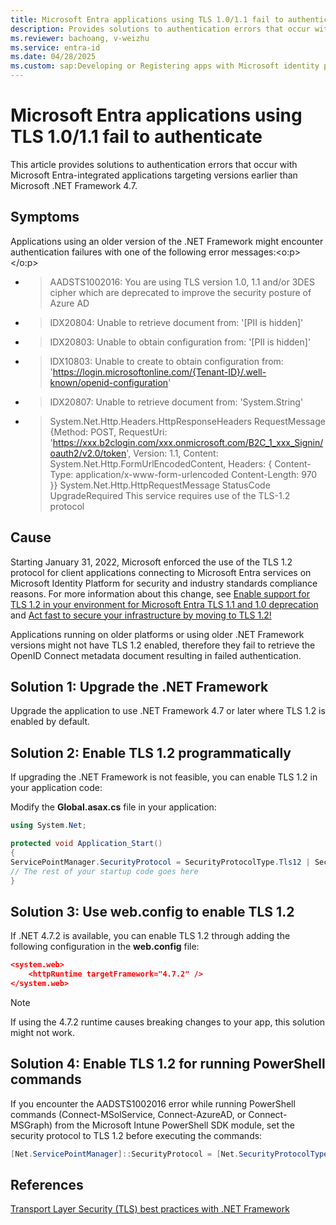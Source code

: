 ```yaml
---
title: Microsoft Entra applications using TLS 1.0/1.1 fail to authenticate
description: Provides solutions to authentication errors that occur with Microsoft Entra applications using TLS version 1.0 or 1.1.
ms.reviewer: bachoang, v-weizhu
ms.service: entra-id
ms.date: 04/28/2025
ms.custom: sap:Developing or Registering apps with Microsoft identity platform
---
```

# Microsoft Entra applications using TLS 1.0/1.1 fail to authenticate

This article provides solutions to authentication errors that occur with Microsoft Entra-integrated applications targeting versions earlier than Microsoft .NET Framework 4.7.

## Symptoms

Applications using an older version of the .NET Framework might encounter authentication failures with one of the following error messages:<o:p></o:p>

- > AADSTS1002016: You are using TLS version 1.0, 1.1 and/or 3DES cipher which are deprecated to improve the security posture of Azure AD

- > IDX20804: Unable to retrieve document from: '[PII is hidden]'

- > IDX20803: Unable to obtain configuration from: '[PII is hidden]'

- > IDX10803: Unable to create to obtain configuration from: 'https://login.microsoftonline.com/{Tenant-ID}/.well-known/openid-configuration'

- > IDX20807: Unable to retrieve document from: 'System.String'

- > System.Net.Http.Headers.HttpResponseHeaders RequestMessage {Method: POST, RequestUri: 'https://xxx.b2clogin.com/xxx.onmicrosoft.com/B2C_1_xxx_Signin/oauth2/v2.0/token', Version: 1.1, Content: System.Net.Http.FormUrlEncodedContent, Headers: { Content-Type: application/x-www-form-urlencoded Content-Length: 970 }} System.Net.Http.HttpRequestMessage StatusCode UpgradeRequired This service requires use of the TLS-1.2 protocol

## Cause

Starting January 31, 2022, Microsoft enforced the use of the TLS 1.2 protocol for client applications connecting to Microsoft Entra services on Microsoft Identity Platform for security and industry standards compliance reasons. For more information about this change, see [Enable support for TLS 1.2 in your environment for Microsoft Entra TLS 1.1 and 1.0 deprecation](../ad-dmn-services/enable-support-tls-environment.md) and [Act fast to secure your infrastructure by moving to TLS 1.2!](https://techcommunity.microsoft.com/blog/microsoft-entra-blog/act-fast-to-secure-your-infrastructure-by-moving-to-tls-1-2/2967457)

Applications running on older platforms or using older .NET Framework versions might not have TLS 1.2 enabled, therefore they fail to retrieve the OpenID Connect metadata document resulting in failed authentication.

## Solution 1: Upgrade the .NET Framework

Upgrade the application to use .NET Framework 4.7 or later where TLS 1.2 is enabled by default.

## Solution 2: Enable TLS 1.2 programmatically

If upgrading the .NET Framework is not feasible, you can enable TLS 1.2 in your application code:

Modify the **Global.asax.cs** file in your application:

```csharp
using System.Net;

protected void Application_Start()
{
ServicePointManager.SecurityProtocol = SecurityProtocolType.Tls12 | SecurityProtocolType.Ssl3; // only allow TLS 1.2 and SSL 3
// The rest of your startup code goes here
}
```

## Solution 3: Use web.config to enable TLS 1.2

If .NET 4.7.2 is available, you can enable TLS 1.2 through adding the following configuration in the **web.config** file:

```json
<system.web>
    <httpRuntime targetFramework="4.7.2" />
</system.web>
```

> [!NOTE]
> If using the 4.7.2 runtime causes breaking changes to your app, this solution might not work.

## Solution 4: Enable TLS 1.2 for running PowerShell commands

If you encounter the AADSTS1002016 error while running PowerShell commands (Connect-MSolService, Connect-AzureAD, or Connect-MSGraph) from the Microsoft Intune PowerShell SDK module, set the security protocol to TLS 1.2 before executing the commands:

```powershell
[Net.ServicePointManager]::SecurityProtocol = [Net.SecurityProtocolType]::Tls12
```

## References

[Transport Layer Security (TLS) best practices with .NET Framework](/dotnet/framework/network-programming/tls)